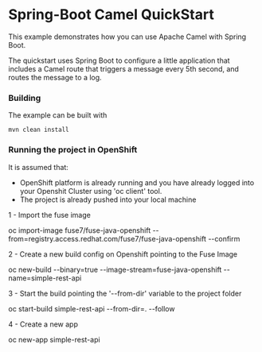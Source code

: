 # Spring-Boot Camel QuickStart

This example demonstrates how you can use Apache Camel with Spring Boot.

The quickstart uses Spring Boot to configure a little application that includes a Camel route that triggers a message every 5th second, and routes the message to a log.

### Building

The example can be built with

    mvn clean install

### Running the project in OpenShift

It is assumed that:

- OpenShift platform is already running and you have already logged into your Openshit Cluster using 'oc client' tool.
- The project is already pushed into your local machine

1 - Import the fuse image

oc import-image fuse7/fuse-java-openshift --from=registry.access.redhat.com/fuse7/fuse-java-openshift --confirm

2 - Create a new build config on Openshift pointing to the Fuse Image

oc new-build --binary=true --image-stream=fuse-java-openshift  --name=simple-rest-api

3 - Start the build pointing the '--from-dir' variable to the project folder

oc start-build simple-rest-api --from-dir=. --follow

4 - Create a new app

oc new-app simple-rest-api


